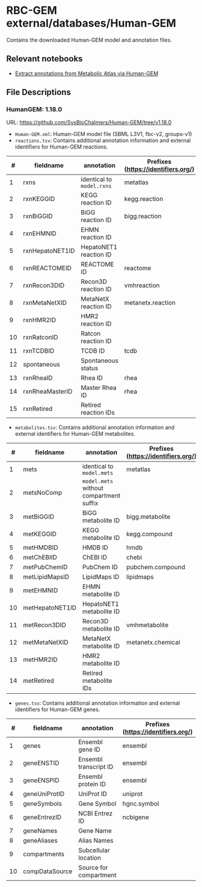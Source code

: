 # RBC-GEM external/databases/Human-GEM

Contains the downloaded Human-GEM model and annotation files.

## Relevant notebooks
* [Extract annotations from Metabolic Atlas via Human-GEM](../../../../code/notebooks/annotation/ExtractAnnotations_MetAtlas.ipynb)

## File Descriptions
### HumanGEM: 1.18.0
URL: https://github.com/SysBioChalmers/Human-GEM/tree/v1.18.0

* `Human-GEM.xml`: Human-GEM model file (SBML L3V1, fbc-v2, groups-v1)
* `reactions.tsv`: Contains additional annotation information and external identifiers for Human-GEM reactions.

|# |fieldname      |annotation               |Prefixes (https://identifiers.org/)|
|--|---------------|-------------------------|-----------------------------------|
|1 |rxns           |identical to `model.rxns`|metatlas                           |
|2 |rxnKEGGID      |KEGG reaction ID         |kegg.reaction                      |
|3 |rxnBiGGID      |BiGG reaction ID         |bigg.reaction                      |
|4 |rxnEHMNID      |EHMN reaction ID         |                                   |
|5 |rxnHepatoNET1ID|HepatoNET1 reaction ID   |                                   |
|6 |rxnREACTOMEID  |REACTOME ID              |reactome                           |
|7 |rxnRecon3DID   |Recon3D reaction ID      |vmhreaction                        |
|8 |rxnMetaNetXID  |MetaNetX reaction ID     |metanetx.reaction                  |
|9 |rxnHMR2ID      |HMR2 reaction ID         |                                   |
|10|rxnRatconID    |Ratcon reaction ID       |                                   |
|11|rxnTCDBID      |TCDB ID                  |tcdb                               |
|12|spontaneous    |Spontaneous status       |                                   |
|13|rxnRheaID      |Rhea ID                  |rhea                               |
|14|rxnRheaMasterID|Master Rhea ID           |rhea                               |
|15|rxnRetired     |Retired reaction IDs     |                                   |


* `metabolites.tsv`: Contains additional annotation information and external identifiers for Human-GEM metabolites.

|# |fieldname      |annotation                             |Prefixes (https://identifiers.org/)|
|--|---------------|---------------------------------------|-----------------------------------|
|1 |mets           |identical to `model.mets`              |metatlas                           |
|2 |metsNoComp     |`model.mets` without compartment suffix|                                   |
|3 |metBiGGID      |BiGG metabolite ID                     |bigg.metabolite                    |
|4 |metKEGGID      |KEGG metabolite ID                     |kegg.compound                      |
|5 |metHMDBID      |HMDB ID                                |hmdb                               |
|6 |metChEBIID     |ChEBI ID                               |chebi                              |
|7 |metPubChemID   |PubChem ID                             |pubchem.compound                   |
|8 |metLipidMapsID |LipidMaps ID                           |lipidmaps                          |
|9 |metEHMNID      |EHMN metabolite ID                     |                                   |
|10|metHepatoNET1ID|HepatoNET1 metabolite ID               |                                   |
|11|metRecon3DID   |Recon3D metabolite ID                  |vmhmetabolite                      |
|12|metMetaNetXID  |MetaNetX metabolite ID                 |metanetx.chemical                  |
|13|metHMR2ID      |HMR2 metabolite ID                     |                                   |
|14|metRetired     |Retired metabolite IDs                 |                                   |

* `genes.tsv`: Contains additional annotation information and external identifiers for Human-GEM genes.

|# |fieldname     |  annotation          |Prefixes (https://identifiers.org/)|
|--|--------------|----------------------|-----------------------------------|
|1 |genes         |Ensembl gene ID       |ensembl                            |
|2 |geneENSTID    |Ensembl transcript ID |ensembl                            |
|3 |geneENSPID    |Ensembl protein ID    |ensembl                            |
|4 |geneUniProtID |UniProt ID            |uniprot                            |
|5 |geneSymbols   |Gene Symbol           |hgnc.symbol                        |
|6 |geneEntrezID  |NCBI Entrez ID        |ncbigene                           |
|7 |geneNames     |Gene Name             |                                   |
|8 |geneAliases   |Alias Names           |                                   |
|9 |compartments  |Subcellular location  |                                   |
|10|compDataSource|Source for compartment|                                   |
